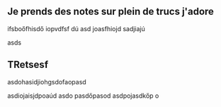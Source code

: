 ## Je prends des notes sur plein de trucs j'adore
ifsboőfhisdő iopvdfsf
dú
asd joasfhiojd
sadjiajú

asds


## TRetsesf
asdohasidjiohgsdofaopasd

asdiojaisjdpoaúd
asdo pasdőpasod
 asdpojasdkőp o
 